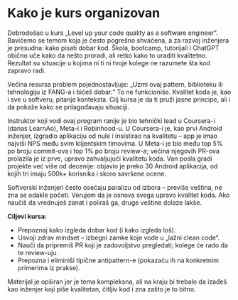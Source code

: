 # Kako je kurs organizovan

Dobrodošao u kurs „Level up your code quality as a software engineer“. Bavićemo se temom koja je često pogrešno shvaćena, a za razvoj inženjera je presudna: kako pisati dobar kod. Škola, bootcamp, tutorijali i ChatGPT obično uče kako da nešto proradi, ali retko kako to uraditi kvalitetno. Rezultat su situacije u kojima ni ti ni tvoje kolege ne razumete šta kod zapravo radi.

Većina resursa problem pojednostavljuje: „Uzmi ovaj pattern, biblioteku ili tehnologiju iz FANG-a i bićeš dobar.“ To ne funkcioniše. Kvalitet koda je, kao i sve u softveru, pitanje konteksta. Cilj kursa je da ti pruži jasne principe, ali i da pokaže kako se prilagođavaju situaciji.

Instruktor koji vodi ovaj program ranije je bio tehnički lead u Coursera-i (danas LearnAo), Meta-i i Robinhood-u. U Coursera-i je, kao prvi Android inženjer, izgradio aplikaciju od nule i insistirao na kvalitetu – app je imao najviši NPS među svim klijentskim timovima. U Meta-i je bio među top 5% po broju commit-ova i top 1% po broju review-a; većina njegovih PR-ova prolazila je iz prve, upravo zahvaljujući kvalitetu koda. Van posla gradi projekte već više od decenije: objavio je preko 30 Android aplikacija, od kojih tri imaju 500k+ korisnika i skoro savršene ocene.

Softverski inženjeri često osećaju paralizu od izbora – previše veština, ne zna se odakle početi. Verujem da je osnova svega upravo kvalitet koda. Ako naučiš da vrednuješ zanat i poliraš ga, druge veštine dolaze lakše.

**Ciljevi kursa:**
- Prepoznaj kako izgleda dobar kod (i kako izgleda loš).
- Usvoji zdrav mindset – izbegni zamke koje vode u „lažni clean code“.
- Nauči da pripremiš PR koji je zadovoljstvo pregledati; kolege će rado da te review-uju.
- Prepozna i eliminiši tipične antipattern-e (pokazaću ih na konkretnim primerima iz prakse).

Materijal je opširan jer je tema kompleksna, ali na kraju bi trebalo da izađeš kao inženjer koji piše kvalitetan, čitljiv kod i zna zašto je to bitno.
